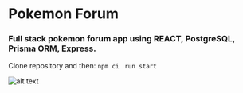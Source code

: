 # Pokemon Forum
### Full stack pokemon forum app using REACT, PostgreSQL, Prisma ORM, Express.

Clone repository and then:
```npm ci ```
```run start```

![alt text](./readmeImages/e4919d770ee44a314bd5bb584f6d05d9.jpg)

